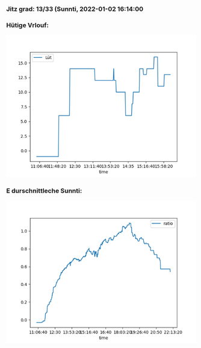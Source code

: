 ### Jitz grad: 13/33 (Sunnti, 2022-01-02 16:14:00

### Hütige Vrlouf:
![Graph](Today.png)

### E durschnittleche Sunnti:
![Graph](Sunnti.png)